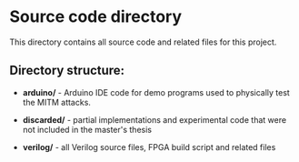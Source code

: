 # Source code directory

This directory contains all source code and related files for this project.

## Directory structure:

* **arduino/** - Arduino IDE code for demo programs used to physically test the MITM attacks.

* **discarded/** - partial implementations and experimental code that were not included in the master's thesis

* **verilog/** - all Verilog source files, FPGA build script and related files

